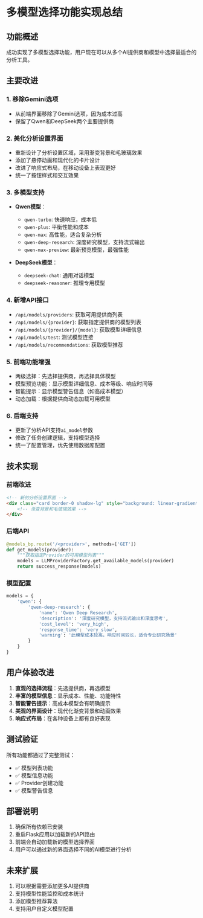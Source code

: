 # 多模型选择功能实现总结

## 功能概述

成功实现了多模型选择功能，用户现在可以从多个AI提供商和模型中选择最适合的分析工具。

## 主要改进

### 1. 移除Gemini选项
- 从前端界面移除了Gemini选项，因为成本过高
- 保留了Qwen和DeepSeek两个主要提供商

### 2. 美化分析设置界面
- 重新设计了分析设置区域，采用渐变背景和毛玻璃效果
- 添加了悬停动画和现代化的卡片设计
- 改进了响应式布局，在移动设备上表现更好
- 统一了按钮样式和交互效果

### 3. 多模型支持
- **Qwen模型**：
  - `qwen-turbo`: 快速响应，成本低
  - `qwen-plus`: 平衡性能和成本
  - `qwen-max`: 高性能，适合复杂分析
  - `qwen-deep-research`: 深度研究模型，支持流式输出
  - `qwen-max-preview`: 最新预览模型，最强性能

- **DeepSeek模型**：
  - `deepseek-chat`: 通用对话模型
  - `deepseek-reasoner`: 推理专用模型

### 4. 新增API接口
- `/api/models/providers`: 获取可用提供商列表
- `/api/models/{provider}`: 获取指定提供商的模型列表
- `/api/models/{provider}/{model}`: 获取模型详细信息
- `/api/models/test`: 测试模型连接
- `/api/models/recommendations`: 获取模型推荐

### 5. 前端功能增强
- 两级选择：先选择提供商，再选择具体模型
- 模型预览功能：显示模型详细信息、成本等级、响应时间等
- 智能提示：显示模型警告信息（如高成本模型）
- 动态加载：根据提供商动态加载可用模型

### 6. 后端支持
- 更新了分析API支持`ai_model`参数
- 修改了任务创建逻辑，支持模型选择
- 统一了配置管理，优先使用数据库配置

## 技术实现

### 前端改进
```html
<!-- 新的分析设置界面 -->
<div class="card border-0 shadow-lg" style="background: linear-gradient(135deg, #667eea 0%, #764ba2 100%);">
    <!-- 渐变背景和毛玻璃效果 -->
</div>
```

### 后端API
```python
@models_bp.route('/<provider>', methods=['GET'])
def get_models(provider):
    """获取指定Provider的可用模型列表"""
    models = LLMProviderFactory.get_available_models(provider)
    return success_response(models)
```

### 模型配置
```python
models = {
    'qwen': {
        'qwen-deep-research': {
            'name': 'Qwen Deep Research',
            'description': '深度研究模型，支持流式输出和深度思考',
            'cost_level': 'very_high',
            'response_time': 'very_slow',
            'warning': '此模型成本较高，响应时间较长，适合专业研究场景'
        }
    }
}
```

## 用户体验改进

1. **直观的选择流程**：先选提供商，再选模型
2. **丰富的模型信息**：显示成本、性能、功能特性
3. **智能警告提示**：高成本模型会有明确提示
4. **美观的界面设计**：现代化渐变背景和动画效果
5. **响应式布局**：在各种设备上都有良好表现

## 测试验证

所有功能都通过了完整测试：
- ✅ 模型列表功能
- ✅ 模型信息功能  
- ✅ Provider创建功能
- ✅ 模型警告信息

## 部署说明

1. 确保所有依赖已安装
2. 重启Flask应用以加载新的API路由
3. 前端会自动加载新的模型选择界面
4. 用户可以通过新的界面选择不同的AI模型进行分析

## 未来扩展

1. 可以根据需要添加更多AI提供商
2. 支持模型性能监控和成本统计
3. 添加模型推荐算法
4. 支持用户自定义模型配置
